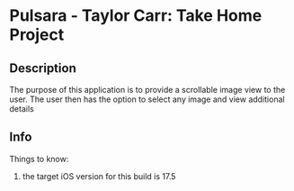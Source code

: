#  Pulsara - Taylor Carr: Take Home Project

## Description
The purpose of this application is to provide a scrollable image view to the user. The user then has the option to select any image and view additional details

## Info
Things to know: 
1. the target iOS version for this build is 17.5
